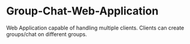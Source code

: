 # Group-Chat-Web-Application
Web Application capable of handling multiple clients. Clients can create groups/chat on different groups.
